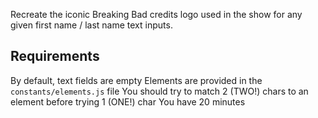 Recreate the iconic Breaking Bad credits logo used in the show for any given first name / last name text inputs.

## Requirements
By default, text fields are empty
Elements are provided in the `constants/elements.js` file
You should try to match 2 (TWO!) chars to an element before trying 1 (ONE!) char
You have 20 minutes
